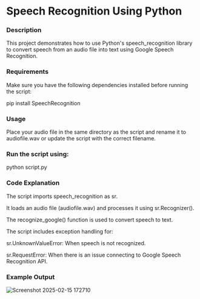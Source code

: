 # Speech Recognition Using Python

### Description

This project demonstrates how to use Python's speech_recognition library to convert speech from an audio file into text using Google Speech Recognition.

### Requirements

Make sure you have the following dependencies installed before running the script:

pip install SpeechRecognition

### Usage

Place your audio file in the same directory as the script and rename it to audiofile.wav or update the script with the correct filename.

### Run the script using:

python script.py

### Code Explanation

The script imports speech_recognition as sr.

It loads an audio file (audiofile.wav) and processes it using sr.Recognizer().

The recognize_google() function is used to convert speech to text.

The script includes exception handling for:

sr.UnknownValueError: When speech is not recognized.

sr.RequestError: When there is an issue connecting to Google Speech Recognition API.

### Example Output

![Screenshot 2025-02-15 172710](https://github.com/user-attachments/assets/6e427693-872f-4ef5-b934-4ecce79ac6d9)
